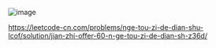 ![image](https://user-images.githubusercontent.com/83317731/122823443-fc0b4a80-d2a4-11eb-8e35-68f87e195a7d.png)

https://leetcode-cn.com/problems/nge-tou-zi-de-dian-shu-lcof/solution/jian-zhi-offer-60-n-ge-tou-zi-de-dian-sh-z36d/

